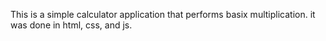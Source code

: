 This is a simple calculator application that performs basix multiplication.
it was done in html, css, and js.
